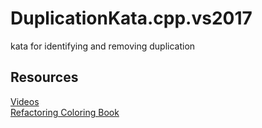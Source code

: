 # DuplicationKata.cpp.vs2017
kata for identifying and removing duplication


## Resources
[Videos](https://www.youtube.com/watch?v=zAqv7jyd6nw&list=PLb4ON7iRsxZPj-xXfFLPCkQknE9rIMK1q)  
[Refactoring Coloring Book](https://github.com/LearnWithLlew/DuplicationColoringBook)
